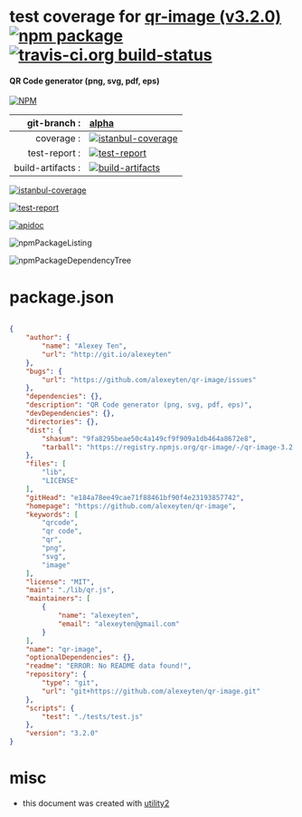 # test coverage for  [qr-image (v3.2.0)](https://github.com/alexeyten/qr-image)  [![npm package](https://img.shields.io/npm/v/npmtest-qr-image.svg?style=flat-square)](https://www.npmjs.org/package/npmtest-qr-image) [![travis-ci.org build-status](https://api.travis-ci.org/npmtest/node-npmtest-qr-image.svg)](https://travis-ci.org/npmtest/node-npmtest-qr-image)
#### QR Code generator (png, svg, pdf, eps)

[![NPM](https://nodei.co/npm/qr-image.png?downloads=true)](https://www.npmjs.com/package/qr-image)

| git-branch : | [alpha](https://github.com/npmtest/node-npmtest-qr-image/tree/alpha)|
|--:|:--|
| coverage : | [![istanbul-coverage](https://npmtest.github.io/node-npmtest-qr-image/build/coverage.badge.svg)](https://npmtest.github.io/node-npmtest-qr-image/build/coverage.html/index.html)|
| test-report : | [![test-report](https://npmtest.github.io/node-npmtest-qr-image/build/test-report.badge.svg)](https://npmtest.github.io/node-npmtest-qr-image/build/test-report.html)|
| build-artifacts : | [![build-artifacts](https://npmtest.github.io/node-npmtest-qr-image/glyphicons_144_folder_open.png)](https://github.com/npmtest/node-npmtest-qr-image/tree/gh-pages/build)|

[![istanbul-coverage](https://npmtest.github.io/node-npmtest-qr-image/build/screenCapture.buildCustomOrg.browser.coverage.html.png)](https://npmtest.github.io/node-npmtest-qr-image/build/coverage.html/index.html)

[![test-report](https://npmtest.github.io/node-npmtest-qr-image/build/screenCapture.buildCustomOrg.browser.%252Fhome%252Ftravis%252Fbuild%252Fnpmtest%252Fnode-npmtest-qr-image%252Ftmp%252Fbuild%252Ftest-report.html.png)](https://npmtest.github.io/node-npmtest-qr-image/build/test-report.html)

[![apidoc](https://npmdoc.github.io/node-npmdoc-qr-image/build/screenCapture.buildApidoc.browser.%252Fhome%252Ftravis%252Fbuild%252Fnpmdoc%252Fnode-npmdoc-qr-image%252Ftmp%252Fbuild%252Fapidoc.html.png)](https://npmdoc.github.io/node-npmdoc-qr-image/build/apidoc.html)

![npmPackageListing](https://npmtest.github.io/node-npmtest-qr-image/build/screenCapture.npmPackageListing.svg)

![npmPackageDependencyTree](https://npmtest.github.io/node-npmtest-qr-image/build/screenCapture.npmPackageDependencyTree.svg)



# package.json

```json

{
    "author": {
        "name": "Alexey Ten",
        "url": "http://git.io/alexeyten"
    },
    "bugs": {
        "url": "https://github.com/alexeyten/qr-image/issues"
    },
    "dependencies": {},
    "description": "QR Code generator (png, svg, pdf, eps)",
    "devDependencies": {},
    "directories": {},
    "dist": {
        "shasum": "9fa8295beae50c4a149cf9f909a1db464a8672e8",
        "tarball": "https://registry.npmjs.org/qr-image/-/qr-image-3.2.0.tgz"
    },
    "files": [
        "lib",
        "LICENSE"
    ],
    "gitHead": "e184a78ee49cae71f88461bf90f4e23193857742",
    "homepage": "https://github.com/alexeyten/qr-image",
    "keywords": [
        "qrcode",
        "qr code",
        "qr",
        "png",
        "svg",
        "image"
    ],
    "license": "MIT",
    "main": "./lib/qr.js",
    "maintainers": [
        {
            "name": "alexeyten",
            "email": "alexeyten@gmail.com"
        }
    ],
    "name": "qr-image",
    "optionalDependencies": {},
    "readme": "ERROR: No README data found!",
    "repository": {
        "type": "git",
        "url": "git+https://github.com/alexeyten/qr-image.git"
    },
    "scripts": {
        "test": "./tests/test.js"
    },
    "version": "3.2.0"
}
```



# misc
- this document was created with [utility2](https://github.com/kaizhu256/node-utility2)
